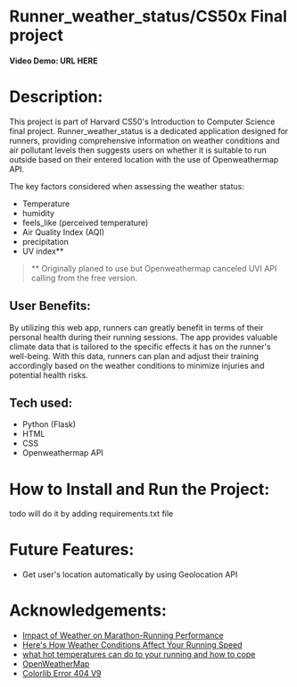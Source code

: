 # Runner_weather_status/CS50x Final project
#### Video Demo:  URL HERE
# Description:
This project is part of Harvard CS50's Introduction to Computer Science final project. Runner_weather_status is a dedicated application designed for runners, providing comprehensive information on weather conditions and air pollutant levels then suggests users on whether it is suitable to run outside based on their entered location with the use of Openweathermap API.
  
The key factors considered when assessing the weather status:
  - Temperature
  - humidity
  - feels_like (perceived temperature)
  - Air Quality Index (AQI)
  - precipitation
  - UV index**
  
  > ** Originally planed to use but Openweathermap canceled UVI API calling from the free version.
  
  ## User Benefits:
  By utilizing this web app, runners can greatly benefit in terms of their personal health during their running sessions. The app provides valuable climate data that is tailored to the specific effects it has on the runner's well-being. With this data, runners can plan and adjust their training accordingly based on the weather conditions to minimize injuries and potential health risks.
  
  
  ## Tech used:
  - Python (Flask)
  - HTML
  - CSS
  - Openweathermap API
  
# How to Install and Run the Project:
 todo 
 will do it by adding requirements.txt file
  
# Future Features:
  - Get user's location automatically by using Geolocation API 
  
# Acknowledgements:
- [Impact of Weather on Marathon-Running Performance](https://journals.lww.com/acsm-msse/Fulltext/2007/03000/Impact_of_Weather_on_Marathon_Running_Performance.12.aspx)
- [Here's How Weather Conditions Affect Your Running Speed](https://www.outsideonline.com/health/training-performance/weather-running-performance-research/)
- [what hot temperatures can do to your running and how to cope](https://www.runnersworld.com/uk/training/a775069/what-hot-temperatures-can-do-to-your-running-and-how-to-cope/#)
- [OpenWeatherMap](https://openweathermap.org/api)
- [Colorlib Error 404 V9](https://colorlib.com/wp/template/colorlib-error-404-9/)
